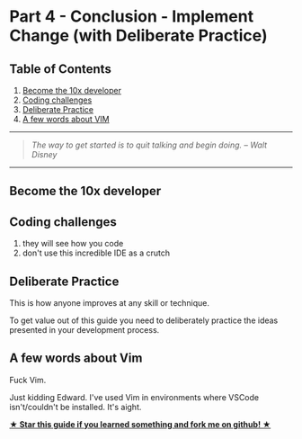 # Part 4 - Conclusion - Implement Change (with Deliberate Practice)

## Table of Contents

1.  [Become the 10x developer](#become-the-10x-developer)
1.  [Coding challenges](#coding-challenges)
1.  [Deliberate Practice](#deliberate-practice)
1.  [A few words about VIM](#a-few-words-about-vim)

---

> _The way to get started is to quit talking and begin doing. – Walt Disney_

---

## Become the 10x developer

## Coding challenges

1. they will see how you code
1. don't use this incredible IDE as a crutch

## Deliberate Practice

This is how anyone improves at any skill or technique.

To get value out of this guide you need to deliberately practice the ideas presented in your development process.

## A few words about Vim

Fuck Vim.

Just kidding Edward. I've used Vim in environments where VSCode isn't/couldn't be installed. It's aight.

[**★ Star this guide if you learned something and fork me on github! ★**](https://github.com/nvincenthill/streamlineyourworkflow/)
